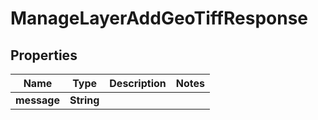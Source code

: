 

# ManageLayerAddGeoTiffResponse


## Properties

| Name | Type | Description | Notes |
|------------ | ------------- | ------------- | -------------|
|**message** | **String** |  |  |



